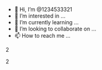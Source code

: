 - 👋 Hi, I’m @1234533321
- 👀 I’m interested in ...
- 🌱 I’m currently learning ...
- 💞️ I’m looking to collaborate on ...
- 📫 How to reach me ...

<!---
1234533321/1234533321 is a ✨ special ✨ repository because its `README.md` (this file) appears on your GitHub profile.
You can click the Preview link to take a look at your changes.
--->2
2

